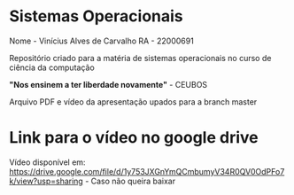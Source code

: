 # Sistemas Operacionais
Nome - Vinícius Alves de Carvalho 
RA - 22000691 

Repositório criado para a matéria de sistemas operacionais no curso de ciência da computação 

**"Nos ensinem a ter liberdade novamente"** - CEUBOS 

Arquivo PDF e vídeo da apresentação upados para a branch master 

# Link para o vídeo no google drive
Vídeo disponível em: https://drive.google.com/file/d/1y753JXGnYmQCmbumyV34R0QV0OdPFo7k/view?usp=sharing - Caso não queira baixar 
